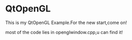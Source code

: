 # QtOpenGL
This is my QtOpenGL Example.For the new start,come on!

most of the code lies in openglwindow.cpp,u can find it!
